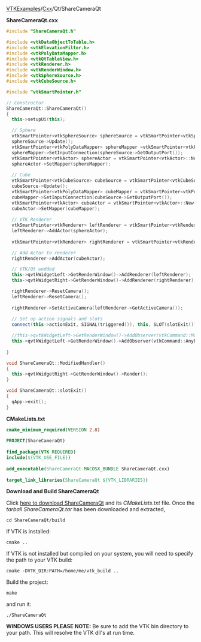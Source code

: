 [VTKExamples](/home/)/[Cxx](/Cxx)/Qt/ShareCameraQt

**ShareCameraQt.cxx**
```c++
#include "ShareCameraQt.h"

#include <vtkDataObjectToTable.h>
#include <vtkElevationFilter.h>
#include <vtkPolyDataMapper.h>
#include <vtkQtTableView.h>
#include <vtkRenderer.h>
#include <vtkRenderWindow.h>
#include <vtkSphereSource.h>
#include <vtkCubeSource.h>

#include "vtkSmartPointer.h"

// Constructor
ShareCameraQt::ShareCameraQt() 
{
  this->setupUi(this);

  // Sphere
  vtkSmartPointer<vtkSphereSource> sphereSource = vtkSmartPointer<vtkSphereSource>::New();
  sphereSource->Update();
  vtkSmartPointer<vtkPolyDataMapper> sphereMapper =vtkSmartPointer<vtkPolyDataMapper>::New();
  sphereMapper->SetInputConnection(sphereSource->GetOutputPort());
  vtkSmartPointer<vtkActor> sphereActor = vtkSmartPointer<vtkActor>::New();
  sphereActor->SetMapper(sphereMapper);
  
  // Cube
  vtkSmartPointer<vtkCubeSource> cubeSource = vtkSmartPointer<vtkCubeSource>::New();
  cubeSource->Update();
  vtkSmartPointer<vtkPolyDataMapper> cubeMapper = vtkSmartPointer<vtkPolyDataMapper>::New();
  cubeMapper->SetInputConnection(cubeSource->GetOutputPort());
  vtkSmartPointer<vtkActor> cubeActor = vtkSmartPointer<vtkActor>::New();
  cubeActor->SetMapper(cubeMapper);
  
  // VTK Renderer
  vtkSmartPointer<vtkRenderer> leftRenderer = vtkSmartPointer<vtkRenderer>::New();
  leftRenderer->AddActor(sphereActor);
  
  vtkSmartPointer<vtkRenderer> rightRenderer = vtkSmartPointer<vtkRenderer>::New();

  // Add Actor to renderer
  rightRenderer->AddActor(cubeActor);

  // VTK/Qt wedded
  this->qvtkWidgetLeft->GetRenderWindow()->AddRenderer(leftRenderer);
  this->qvtkWidgetRight->GetRenderWindow()->AddRenderer(rightRenderer);

  rightRenderer->ResetCamera();
  leftRenderer->ResetCamera();
  
  rightRenderer->SetActiveCamera(leftRenderer->GetActiveCamera());
    
  // Set up action signals and slots
  connect(this->actionExit, SIGNAL(triggered()), this, SLOT(slotExit()));

  //this->qvtkWidgetLeft->GetRenderWindow()->AddObserver(vtkCommand::ModifiedEvent, this, &ShareCameraQt::ModifiedHandler);
  this->qvtkWidgetLeft->GetRenderWindow()->AddObserver(vtkCommand::AnyEvent, this, &ShareCameraQt::ModifiedHandler);
  
}

void ShareCameraQt::ModifiedHandler() 
{
  this->qvtkWidgetRight->GetRenderWindow()->Render();
}

void ShareCameraQt::slotExit() 
{
  qApp->exit();
}
```
**CMakeLists.txt**
```cmake
cmake_minimum_required(VERSION 2.8)
 
PROJECT(ShareCameraQt)
 
find_package(VTK REQUIRED)
include(${VTK_USE_FILE})
 
add_executable(ShareCameraQt MACOSX_BUNDLE ShareCameraQt.cxx)
 
target_link_libraries(ShareCameraQt ${VTK_LIBRARIES})
```

**Download and Build ShareCameraQt**

Click [here to download ShareCameraQt](https://github.com/lorensen/VTKWikiExamplesTarballs/raw/master/ShareCameraQt.tar) and its *CMakeLists.txt* file.
Once the *tarball ShareCameraQt.tar* has been downloaded and extracted,
```
cd ShareCameraQt/build 
```
If VTK is installed:
```
cmake ..
```
If VTK is not installed but compiled on your system, you will need to specify the path to your VTK build:
```
cmake -DVTK_DIR:PATH=/home/me/vtk_build ..
```
Build the project:
```
make
```
and run it:
```
./ShareCameraQt
```
**WINDOWS USERS PLEASE NOTE:** Be sure to add the VTK bin directory to your path. This will resolve the VTK dll's at run time.

